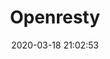 ---
pageComponent: 
  name: Catalogue
  data: 
    path: 03.Linux/02.Openresty
    description: 学习Linux过程中的杂乱笔记
title: Openresty
date: 2020-03-18 21:02:53
permalink: /Openresty
sidebar: false
article: false
comment: false
editLink: false
---